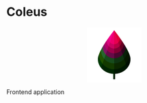 #   Coleus

<img src="screenshots/logo.png" width="128" style="display: block; margin: 0 auto;" />

Frontend application
